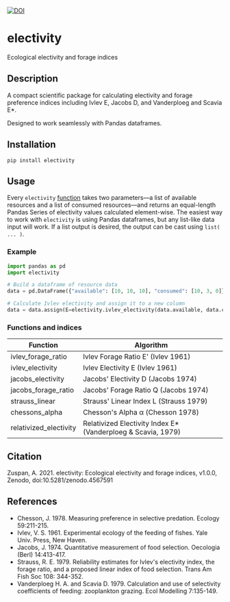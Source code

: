[![DOI](https://zenodo.org/badge/342729167.svg)](https://zenodo.org/badge/latestdoi/342729167)

# electivity

Ecological electivity and forage indices

## Description

A compact scientific package for calculating electivity and forage preference indices including Ivlev E, Jacobs D, and Vanderploeg and Scavia E\*.

Designed to work seamlessly with Pandas dataframes.

## Installation

```
pip install electivity
```

## Usage

Every `electivity` [function](https://github.com/aazuspan/electivity#Functions-and-indices) takes two parameters—a list of available resources and a list of consumed resources—and returns an equal-length Pandas Series of electivity values calculated element-wise. The easiest way to work with `electivity` is using Pandas dataframes, but any list-like data input will work. If a list output is desired, the output can be cast using `list( ... )`.

### Example

```python
import pandas as pd
import electivity

# Build a dataframe of resource data
data = pd.DataFrame({"available": [10, 10, 10], "consumed": [10, 3, 0]})

# Calculate Ivlev electivity and assign it to a new column
data = data.assign(E=electivity.ivlev_electivity(data.available, data.consumed))
```

### Functions and indices

| Function               | Algorithm                                                     |
| ---------------------- | ------------------------------------------------------------- |
| ivlev_forage_ratio     | Ivlev Forage Ratio E' (Ivlev 1961)                            |
| ivlev_electivity       | Ivlev Electivity E (Ivlev 1961)                               |
| jacobs_electivity      | Jacobs' Electivity D (Jacobs 1974)                            |
| jacobs_forage_ratio    | Jacobs' Forage Ratio Q (Jacobs 1974)                          |
| strauss_linear         | Strauss' Linear Index L (Strauss 1979)                        |
| chessons_alpha         | Chesson's Alpha α (Chesson 1978)                              |
| relativized_electivity | Relativized Electivity Index E\* (Vanderploeg & Scavia, 1979) |

## Citation

Zuspan, A. 2021. electivity: Ecological electivity and forage indices, v1.0.0, Zenodo, doi:10.5281/zenodo.4567591

## References

- Chesson, J. 1978. Measuring preference in selective predation. Ecology 59:211-215.
- Ivlev, V. S. 1961. Experimental ecology of the feeding of fishes. Yale Univ. Press, New Haven.
- Jacobs, J. 1974. Quantitative measurement of food selection. Oecologia (Berl) 14:413-417.
- Strauss, R. E. 1979. Reliability estimates for Ivlev's electivity index, the forage ratio, and a proposed linear index of food selection. Trans Am Fish Soc 108: 344-352.
- Vanderploeg H. A. and Scavia D. 1979. Calculation and use of selectivity coefficients of feeding: zooplankton grazing. Ecol Modelling 7:135-149.
